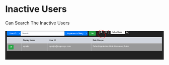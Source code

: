 # Inactive Users

Can Search The Inactive Users

![](../.gitbook/assets/image%20%2847%29%20%281%29.png)


